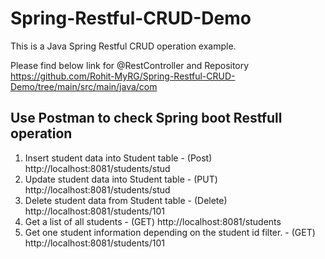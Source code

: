 # Spring-Restful-CRUD-Demo
This is a Java Spring Restful CRUD operation example.

Please find below link for @RestController and Repository
https://github.com/Rohit-MyRG/Spring-Restful-CRUD-Demo/tree/main/src/main/java/com

## Use Postman to check Spring boot Restfull operation
1. Insert student data into Student table - (Post) http://localhost:8081/students/stud
2. Update student data into Student table - (PUT) http://localhost:8081/students/stud
3. Delete student data from Student table - (Delete) http://localhost:8081/students/101
4. Get a list of all students - (GET) http://localhost:8081/students
5. Get one student information depending on the student id filter. - (GET) http://localhost:8081/students/101
